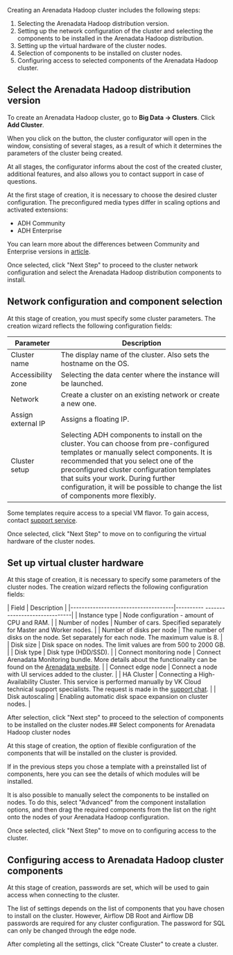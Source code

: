 Creating an Arenadata Hadoop cluster includes the following steps:

1. Selecting the Arenadata Hadoop distribution version.
2. Setting up the network configuration of the cluster and selecting the components to be installed in the Arenadata Hadoop distribution.
3. Setting up the virtual hardware of the cluster nodes.
4. Selection of components to be installed on cluster nodes.
5. Configuring access to selected components of the Arenadata Hadoop cluster.

## Select the Arenadata Hadoop distribution version

To create an Arenadata Hadoop cluster, go to **Big Data → Clusters**. Click **Add Cluster**.

When you click on the button, the cluster configurator will open in the window, consisting of several stages, as a result of which it determines the parameters of the cluster being created.

At all stages, the configurator informs about the cost of the created cluster, additional features, and also allows you to contact support in case of questions.

At the first stage of creation, it is necessary to choose the desired cluster configuration. The preconfigured media types differ in scaling options and activated extensions:

- ADH Community
- ADH Enterprise

You can learn more about the differences between Community and Enterprise versions in [article](../../concepts/enterprise).

Once selected, click "Next Step" to proceed to the cluster network configuration and select the Arenadata Hadoop distribution components to install.

## Network configuration and component selection

At this stage of creation, you must specify some cluster parameters. The creation wizard reflects the following configuration fields:

| Parameter | Description |
| --- | --- |
| Cluster name | The display name of the cluster. Also sets the hostname on the OS. |
| Accessibility zone | Selecting the data center where the instance will be launched. |
| Network | Create a cluster on an existing network or create a new one. |
| Assign external IP | Assigns a floating IP. |
| Cluster setup | Selecting ADH components to install on the cluster. You can choose from pre-configured templates or manually select components. It is recommended that you select one of the preconfigured cluster configuration templates that suits your work. During further configuration, it will be possible to change the list of components more flexibly.|

<warn>

Some templates require access to a special VM flavor. To gain access, contact [support service](../../../../../contacts).

</warn>

Once selected, click "Next Step" to move on to configuring the virtual hardware of the cluster nodes.

## Set up virtual cluster hardware

At this stage of creation, it is necessary to specify some parameters of the cluster nodes. The creation wizard reflects the following configuration fields:

| Field | Description |
|-------------------------------------|---------- ------------------------------|
| Instance type | Node configuration - amount of CPU and RAM. |
| Number of nodes | Number of cars. Specified separately for Master and Worker nodes. |
| Number of disks per node | The number of disks on the node. Set separately for each node. The maximum value is 8. |
| Disk size | Disk space on nodes. The limit values ​​are from 500 to 2000 GB. |
| Disk type | Disk type (HDD/SSD). |
| Connect monitoring node | Connect Arenadata Monitoring bundle. More details about the functionality can be found on the [Arenadata website](https://docs.arenadata.io/mon/en/index.html). |
| Connect edge node | Connect a node with UI services added to the cluster. |
| HA Cluster | Connecting a High-Availability Cluster. This service is performed manually by VK Cloud technical support specialists. The request is made in the [support chat](../../../../../contacts). |
| Disk autoscaling | Enabling automatic disk space expansion on cluster nodes. |

After selection, click "Next step" to proceed to the selection of components to be installed on the cluster nodes.## Select components for Arenadata Hadoop cluster nodes

At this stage of creation, the option of flexible configuration of the components that will be installed on the cluster is provided.

If in the previous steps you chose a template with a preinstalled list of components, here you can see the details of which modules will be installed.

It is also possible to manually select the components to be installed on nodes. To do this, select "Advanced" from the component installation options, and then drag the required components from the list on the right onto the nodes of your Arenadata Hadoop configuration.

Once selected, click "Next Step" to move on to configuring access to the cluster.

## Configuring access to Arenadata Hadoop cluster components

At this stage of creation, passwords are set, which will be used to gain access when connecting to the cluster.

The list of settings depends on the list of components that you have chosen to install on the cluster. However, Airflow DB Root and Airflow DB passwords are required for any cluster configuration. The password for SQL can only be changed through the edge node.

After completing all the settings, click "Create Cluster" to create a cluster.
